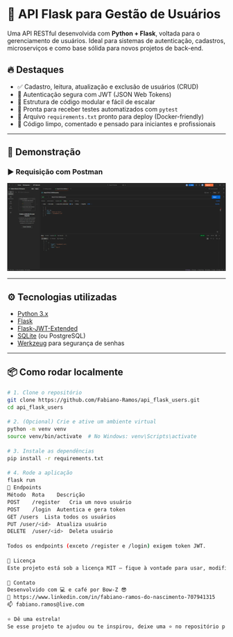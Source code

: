 # 🚀 API Flask para Gestão de Usuários

Uma API RESTful desenvolvida com **Python + Flask**, voltada para o gerenciamento de usuários. Ideal para sistemas de autenticação, cadastros, microserviços e como base sólida para novos projetos de back-end.

## 🔥 Destaques

- ✅ Cadastro, leitura, atualização e exclusão de usuários (CRUD)
- 🔐 Autenticação segura com JWT (JSON Web Tokens)
- 🧱 Estrutura de código modular e fácil de escalar
- 🧪 Pronta para receber testes automatizados com `pytest`
- 🐳 Arquivo `requirements.txt` pronto para deploy (Docker-friendly)
- 🧠 Código limpo, comentado e pensado para iniciantes e profissionais

---

## 📸 Demonstração

### ▶️ Requisição com Postman
![API rodando com sucesso](api_postman_demo.png)

---

## ⚙️ Tecnologias utilizadas

- [Python 3.x](https://www.python.org/)
- [Flask](https://flask.palletsprojects.com/)
- [Flask-JWT-Extended](https://flask-jwt-extended.readthedocs.io/)
- [SQLite](https://www.sqlite.org/) (ou PostgreSQL)
- [Werkzeug](https://werkzeug.palletsprojects.com/) para segurança de senhas

---

## 📦 Como rodar localmente

```bash
# 1. Clone o repositório
git clone https://github.com/Fabiano-Ramos/api_flask_users.git
cd api_flask_users

# 2. (Opcional) Crie e ative um ambiente virtual
python -m venv venv
source venv/bin/activate  # No Windows: venv\Scripts\activate

# 3. Instale as dependências
pip install -r requirements.txt

# 4. Rode a aplicação
flask run
🔁 Endpoints
Método	Rota	Descrição
POST	/register	Cria um novo usuário
POST	/login	Autentica e gera token
GET	/users	Lista todos os usuários
PUT	/user/<id>	Atualiza usuário
DELETE	/user/<id>	Deleta usuário

Todos os endpoints (exceto /register e /login) exigem token JWT.

📄 Licença
Este projeto está sob a licença MIT — fique à vontade para usar, modificar e compartilhar.

💼 Contato
Desenvolvido com 💻 e café por Bow-Z 😎
🔗 https://www.linkedin.com/in/fabiano-ramos-do-nascimento-707941315
📫 fabiano.ramos@live.com

⭐ Dê uma estrela!
Se esse projeto te ajudou ou te inspirou, deixe uma ⭐ no repositório pra apoiar o trabalho!


